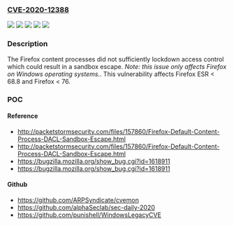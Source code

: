 ### [CVE-2020-12388](https://cve.mitre.org/cgi-bin/cvename.cgi?name=CVE-2020-12388)
![](https://img.shields.io/static/v1?label=Product&message=Firefox%20ESR&color=blue)
![](https://img.shields.io/static/v1?label=Product&message=Firefox&color=blue)
![](https://img.shields.io/static/v1?label=Version&message=%3C%2068.8%20&color=brighgreen)
![](https://img.shields.io/static/v1?label=Version&message=%3C%2076%20&color=brighgreen)
![](https://img.shields.io/static/v1?label=Vulnerability&message=Sandbox%20escape%20with%20improperly%20guarded%20Access%20Tokens&color=brighgreen)

### Description

The Firefox content processes did not sufficiently lockdown access control which could result in a sandbox escape. *Note: this issue only affects Firefox on Windows operating systems.*. This vulnerability affects Firefox ESR < 68.8 and Firefox < 76.

### POC

#### Reference
- http://packetstormsecurity.com/files/157860/Firefox-Default-Content-Process-DACL-Sandbox-Escape.html
- http://packetstormsecurity.com/files/157860/Firefox-Default-Content-Process-DACL-Sandbox-Escape.html
- https://bugzilla.mozilla.org/show_bug.cgi?id=1618911
- https://bugzilla.mozilla.org/show_bug.cgi?id=1618911

#### Github
- https://github.com/ARPSyndicate/cvemon
- https://github.com/alphaSeclab/sec-daily-2020
- https://github.com/punishell/WindowsLegacyCVE

